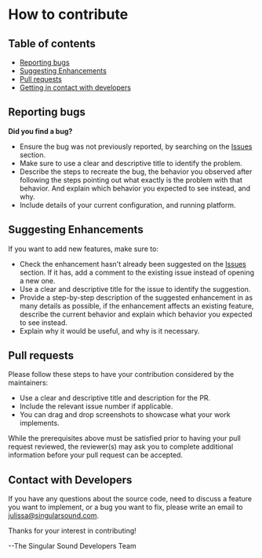 # How to contribute

## Table of contents

- [Reporting bugs](#reporting-bugs)
- [Suggesting Enhancements](#suggesting-enhancements)
- [Pull requests](#pull-requests)
- [Getting in contact with developers](#contact-with-developers)

## Reporting bugs

**Did you find a bug?**
- Ensure the bug was not previously reported, by searching on the  [Issues](https://github.com/SingularSound/bbmanager/issues) section.
- Make sure to use a clear and descriptive title to identify the problem.
- Describe the steps to recreate the bug, the behavior you observed after following the steps pointing out what exactly is the problem with that behavior. And explain which behavior you expected to see instead, and why.
- Include details of your current configuration, and running platform.

## Suggesting Enhancements

If you want to add new features, make sure to:
   - Check the enhancement hasn't already been suggested on the [Issues](https://github.com/SingularSound/bbmanager/issues) section. If it has, add a comment to the existing issue instead of opening a new one.
   - Use a clear and descriptive title for the issue to identify the suggestion.
   - Provide a step-by-step description of the suggested enhancement in as many details as possible, if the enhancement affects an existing feature, describe the current behavior and explain which behavior you expected to see instead.
   - Explain why it would be useful, and why is it necessary.
   
## Pull requests

Please follow these steps to have your contribution considered by the maintainers:
   - Use a clear and descriptive title and description for the PR.
   - Include the relevant issue number if applicable.
   - You can drag and drop screenshots to showcase what your work implements.

While the prerequisites above must be satisfied prior to having your pull request reviewed, the reviewer(s) may ask you to complete additional information before your pull request can be accepted.

## Contact with Developers

   If you have any questions about the source code, need to discuss a feature you want to implement, or a bug you want to fix, please write an email to julissa@singularsound.com.
   
   
   
   Thanks for your interest in contributing!
   
   --The Singular Sound Developers Team